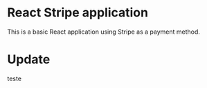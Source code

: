 # React Stripe application
This is a basic React application using Stripe as a payment method.

# Update
 teste